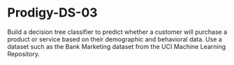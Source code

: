 # Prodigy-DS-03
 Build a decision tree classifier to predict whether a customer will purchase a product or service based on their demographic and behavioral data. Use a dataset such as the Bank Marketing dataset from the UCI Machine Learning Repository.
